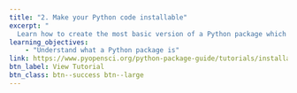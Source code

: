 ```yaml
---
title: "2. Make your Python code installable"
excerpt: "
  Learn how to create the most basic version of a Python package which can then be installed into a Python environment."
learning_objectives:
    - "Understand what a Python package is"
link: https://www.pyopensci.org/python-package-guide/tutorials/installable-code.html
btn_label: View Tutorial
btn_class: btn--success btn--large
---
```

